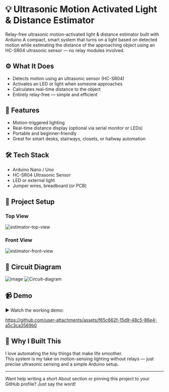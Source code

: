 # 💡 Ultrasonic Motion Activated Light & Distance Estimator 
Relay-free ultrasonic motion-activated light & distance estimator built with Arduino
A compact, smart system that turns on a light based on detected motion while estimating the distance of the approaching object using an HC-SR04 ultrasonic sensor — no relay modules involved.

## ⚙️ What It Does

- Detects motion using an ultrasonic sensor (HC-SR04)
- Activates an LED or light when someone approaches
- Calculates real-time distance to the object
- Entirely relay-free — simple and efficient

## 🎯 Features

- Motion-triggered lighting
- Real-time distance display (optional via serial monitor or LEDs)
- Portable and beginner-friendly
- Great for smart desks, stairways, closets, or hallway automation

## 🛠 Tech Stack

- Arduino Nano / Uno  
- HC-SR04 Ultrasonic Sensor  
- LED or external light  
- Jumper wires, breadboard (or PCB)

## 📸 Project Setup
### Top View
![estimator-top-view](https://github.com/user-attachments/assets/c7020fc1-df2f-4d06-9743-bf3428d71cc8)

### Front View
![estimator-front-view](https://github.com/user-attachments/assets/d3a814cd-ced3-4eac-8c1b-bac35e8a0cfe)

## 📐 Circuit Diagram
![image](https://github.com/user-attachments/assets/250c8439-3036-47f9-bd69-486510781a88)
![Circuit-diagram](https://github.com/user-attachments/assets/8c81f29a-a1ec-461a-8370-b896c4794392)


## 📹 Demo

▶️ Watch the working demo:  

https://github.com/user-attachments/assets/f65c662f-15d9-48c5-86e4-a5c3ca3569b0


## 💬 Why I Built This

I love automating the tiny things that make life smoother.  
This system is my take on motion-sensing lighting without relays — just precise ultrasonic sensing and a simple Arduino setup.

---

Want help writing a short About section or pinning this project to your GitHub profile? Just say the word!
